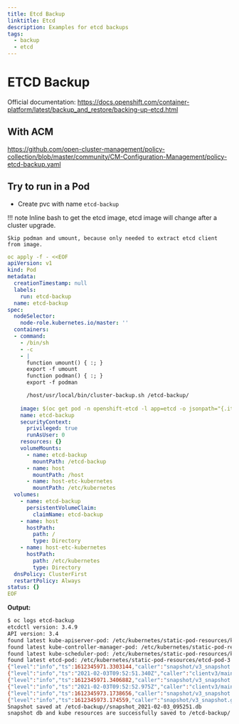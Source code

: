 ```yaml
---
title: Etcd Backup
linktitle: Etcd
description: Examples for etcd backups
tags:
  - backup
  - etcd
---
```


# ETCD Backup

Official documentation: https://docs.openshift.com/container-platform/latest/backup_and_restore/backing-up-etcd.html


## With ACM

https://github.com/open-cluster-management/policy-collection/blob/master/community/CM-Configuration-Management/policy-etcd-backup.yaml

## Try to run in a Pod 

 * Create pvc with name `etcd-backup`

!!! note
    Inline bash to get the etcd image, etcd image will change after a cluster upgrade.

    Skip podman and umount, because only needed to extract etcd client from image.



```yaml
oc apply -f - <<EOF
apiVersion: v1
kind: Pod
metadata:
  creationTimestamp: null
  labels:
    run: etcd-backup
  name: etcd-backup
spec:
  nodeSelector:
    node-role.kubernetes.io/master: ''
  containers:
  - command:
    - /bin/sh
    - -c
    - |
      function umount() { :; }
      export -f umount
      function podman() { :; }
      export -f podman

      /host/usr/local/bin/cluster-backup.sh /etcd-backup/
     
    image: $(oc get pod -n openshift-etcd -l app=etcd -o jsonpath="{.items[0].spec.containers[0].image}")
    name: etcd-backup
    securityContext:
      privileged: true
      runAsUser: 0
    resources: {}
    volumeMounts:
      - name: etcd-backup
        mountPath: /etcd-backup
      - name: host
        mountPath: /host
      - name: host-etc-kubernetes
        mountPath: /etc/kubernetes
  volumes:
    - name: etcd-backup
      persistentVolumeClaim:
        claimName: etcd-backup
    - name: host
      hostPath:
        path: /
        type: Directory
    - name: host-etc-kubernetes
      hostPath:
        path: /etc/kubernetes
        type: Directory
  dnsPolicy: ClusterFirst
  restartPolicy: Always
status: {}
EOF
```

**Output:**
```bash
$ oc logs etcd-backup
etcdctl version: 3.4.9
API version: 3.4
found latest kube-apiserver-pod: /etc/kubernetes/static-pod-resources/kube-apiserver-pod-9
found latest kube-controller-manager-pod: /etc/kubernetes/static-pod-resources/kube-controller-manager-pod-4
found latest kube-scheduler-pod: /etc/kubernetes/static-pod-resources/kube-scheduler-pod-5
found latest etcd-pod: /etc/kubernetes/static-pod-resources/etcd-pod-3
{"level":"info","ts":1612345971.3303144,"caller":"snapshot/v3_snapshot.go:119","msg":"created temporary db file","path":"/etcd-backup//snapshot_2021-02-03_095251.db.part"}
{"level":"info","ts":"2021-02-03T09:52:51.340Z","caller":"clientv3/maintenance.go:200","msg":"opened snapshot stream; downloading"}
{"level":"info","ts":1612345971.3406882,"caller":"snapshot/v3_snapshot.go:127","msg":"fetching snapshot","endpoint":"https://192.168.52.12:2379"}
{"level":"info","ts":"2021-02-03T09:52:52.975Z","caller":"clientv3/maintenance.go:208","msg":"completed snapshot read; closing"}
{"level":"info","ts":1612345973.1738656,"caller":"snapshot/v3_snapshot.go:142","msg":"fetched snapshot","endpoint":"https://192.168.52.12:2379","size":"108 MB","took":1.84332374}
{"level":"info","ts":1612345973.174559,"caller":"snapshot/v3_snapshot.go:152","msg":"saved","path":"/etcd-backup//snapshot_2021-02-03_095251.db"}
Snapshot saved at /etcd-backup//snapshot_2021-02-03_095251.db
snapshot db and kube resources are successfully saved to /etcd-backup/
```
